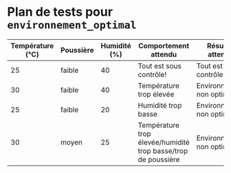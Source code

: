 # Plan de tests pour `environnement_optimal`

| Température (°C) | Poussière   | Humidité (%) | Comportement attendu                                          | Résultat attendu                        |
|------------------|-------------|--------------|---------------------------------------------------------------|-----------------------------------------|
| 25               | faible      | 40           | Tout est sous contrôle!                                       | Tout est sous contrôle!                 |
| 30               | faible      |40            | Température trop élevée                                       | Environnement non optimal               |
| 25               | faible      | 20           | Humidité trop basse                                           | Environnement non optimal               |
| 30               | moyen       | 25           | Température trop élevée/humidité trop basse/trop de poussière | Environnement non optimal               |
